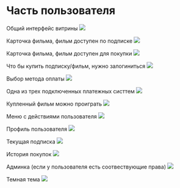 #  Часть пользователя
Общий интерфейс витрины
![](pics/front/front_01_index.png)

Карточка фильма, фильм доступен по подписке
![](pics/front/front_02_movie_detail.png)

Карточка фильма, фильм доступен для покупки
![](pics/front/front_02b_purchase.png)

Что бы купить подписку/фильм, нужно залогиниться
![](pics/front/front_03_login.png)

Выбор метода оплаты
![](pics/front/front_05_pay_gate.png)

Одна из трех подключенных платежных систтем
![](pics/front/front_06_paying.png)

Купленный фильм можно проиграть
![](pics/front/front_07_playmovie.png)


Меню с действиями пользователя
![](pics/front/front_09_usermenu.png)


Профиль пользователя
![](pics/front/front_10_user_profile.png)


Текущая подписка
![](pics/front/front_11_subscription.png)


История покупок
![](pics/front/front_12_history.png)


Админка (если у пользователя есть соотвествующие права)
![](pics/front/front_13_content_admin.png)

Темная тема
![](pics/front/front_20_dark_theme.png)